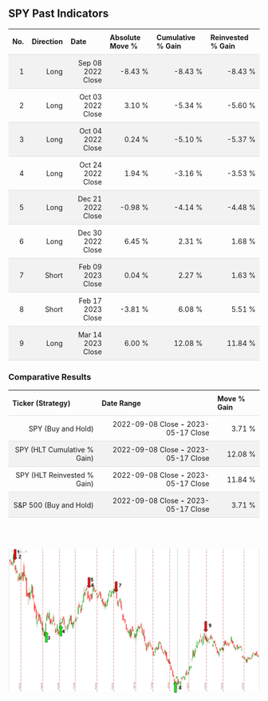 
<style>
.hits {
            border-collapse: collapse;
            width: 100%;
        }
        .hits th, td {
            padding: 8px;
            border-bottom: 1px solid #ddd;
        }
        
        .hits td {text-align: right;}
        .hits th {text-align: left;}
        
        .hits tr:nth-child(even) {
            background-color: #f2f2f2;
        }
        
        .chartCol {
            width: 50%;
            float: left;
            padding: 20px;
        }  
</style>
    
<br>

## SPY Past Indicators

<table class="hits">
    <tr>
        <th>No.</th>
        <th>Direction</th>
        <th>Date</th>
        <th>Absolute Move %</th>
        <th>Cumulative % Gain</th>
        <th>Reinvested % Gain</th>
      </tr>
    <tr>
        <td>1</td>
        <td>Long</td>
        <td>Sep 08 2022 Close</td>
        <td>-8.43 %</td>
        <td>-8.43 %</td>
        <td>-8.43 %</td>
    </tr>
    <tr>
        <td>2</td>
        <td>Long</td>
        <td>Oct 03 2022 Close</td>
        <td>3.10 %</td>
        <td>-5.34 %</td>
        <td>-5.60 %</td>
    </tr>
    <tr>
        <td>3</td>
        <td>Long</td>
        <td>Oct 04 2022 Close</td>
        <td>0.24 %</td>
        <td>-5.10 %</td>
        <td>-5.37 %</td>
    </tr>
    <tr>
        <td>4</td>
        <td>Long</td>
        <td>Oct 24 2022 Close</td>
        <td>1.94 %</td>
        <td>-3.16 %</td>
        <td>-3.53 %</td>
    </tr>
    <tr>
        <td>5</td>
        <td>Long</td>
        <td>Dec 21 2022 Close</td>
        <td>-0.98 %</td>
        <td>-4.14 %</td>
        <td>-4.48 %</td>
    </tr>
    <tr>
        <td>6</td>
        <td>Long</td>
        <td>Dec 30 2022 Close</td>
        <td>6.45 %</td>
        <td>2.31 %</td>
        <td>1.68 %</td>
    </tr>
    <tr>
        <td>7</td>
        <td>Short</td>
        <td>Feb 09 2023 Close</td>
        <td>0.04 %</td>
        <td>2.27 %</td>
        <td>1.63 %</td>
    </tr>
    <tr>
        <td>8</td>
        <td>Short</td>
        <td>Feb 17 2023 Close</td>
        <td>-3.81 %</td>
        <td>6.08 %</td>
        <td>5.51 %</td>
    </tr>
    <tr>
        <td>9</td>
        <td>Long</td>
        <td>Mar 14 2023 Close</td>
        <td>6.00 %</td>
        <td>12.08 %</td>
        <td>11.84 %</td>
    </tr>
    
</table>

### Comparative Results

<table class="hits">
    <thead>
        <th>Ticker (Strategy)</th>
        <th>Date Range</th>
        <th>Move % Gain</th>
    </thead>
    <tbody>
        <tr>
            <td>SPY (Buy and Hold)</td>
            <td>2022-09-08 Close <b>-</b> 2023-05-17 Close</td>
            <td>3.71 %</td>
        </tr>
        <tr>
            <td>SPY (HLT Cumulative % Gain)</td>
            <td>2022-09-08 Close <b>-</b> 2023-05-17 Close</td>
            <td>12.08 %</td>
        </tr>
        <tr>
            <td>SPY (HLT Reinvested % Gain)</td>
            <td>2022-09-08 Close <b>-</b> 2023-05-17 Close</td>
            <td>11.84 %</td>
        </tr>
        <tr>
            <td>S&P 500 (Buy and Hold)</td>
            <td>2022-09-08 Close <b>-</b> 2023-05-17 Close</td>
            <td>3.71 %</td>
        </tr>
    </tbody>
</table>
<br>
<br>

![Plot](charts/TSLAstatic.png)